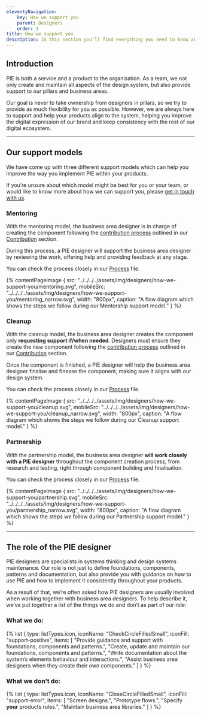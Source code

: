 ```yaml
---
eleventyNavigation:
    key: How we support you
    parent: Designers
    order: 3
title: How we support you
description: In this section you’ll find everything you need to know about the ways in which we support different teams across the organisation.
---
```


## Introduction

PIE is both a service and a product to the organisation. As a team, we not only create and maintain all aspects of the design system, but also provide support to our pillars and business areas.

Our goal is never to take ownership from designers in pillars, so we try to provide as much flexibility for you as possible. However,  we are always here to support and help your products align to the system, helping you improve the digital expression of our brand and keep consistency with the rest of our digital ecosystem.

---

## Our support models

We have come up with three different support models which can help you improve the way you implement PIE within your products.

If you’re unsure about which model might be best for you or your team, or would like to know more about how we can support you, please [get in touch with us]().

### Mentoring

With the mentoring model, the business area designer is in charge of creating the component following the [contribution process]() outlined in our [Contribution]() section.

During this process, a PIE designer will support the business area designer by reviewing the work, offering help and providing feedback at any stage.

You can check the process closely in our [Process]() file.

{% contentPageImage {
src: "../../../../assets/img/designers/how-we-support-you/mentoring.svg",
mobileSrc: "../../../../assets/img/designers/how-we-support-you/mentoring_narrow.svg",
width: "800px",
caption: "A flow diagram which shows the steps we follow during our Mentorship support model."
} %}

### Cleanup

With the cleanup model, the business area designer creates the component only **requesting support if/when needed**. Designers must ensure they create the new component following the [contribution process]() outlined in our [Contribution]() section.

Once the component is finished, a PIE designer will help the business area designer finalise and finesse the component, making sure it aligns with our design system.

You can check the process closely in our [Process]() file.

{% contentPageImage {
src: "../../../../assets/img/designers/how-we-support-you/cleanup.svg",
mobileSrc: "../../../../assets/img/designers/how-we-support-you/cleanup_narrow.svg",
width: "800px",
caption: "A flow diagram which shows the steps we follow during our Cleanup support model."
} %}

### Partnership

With the partnership model, the business area designer **will work closely with a PIE designer** throughout the component creation process, from research and testing, right through component building and finalisation.

You can check the process closely in our [Process]() file.

{% contentPageImage {
src: "../../../../assets/img/designers/how-we-support-you/partnership.svg",
mobileSrc: "../../../../assets/img/designers/how-we-support-you/partnership_narrow.svg",
width: "800px",
caption: "A flow diagram which shows the steps we follow during our Partnership support model."
} %}

---

## The role of the PIE designer

PIE designers are specialists in systems thinking and design systems maintenance. Our role is not just to define foundations, components, patterns and documentation, but also provide you with guidance on how to use PIE and how to implement it consistently throughout your products.

As a result of that, we’re often asked how PIE designers are usually involved when working together with business area designers. To help describe it, we’ve put together a list of the things we do and don’t as part of our role:

### What we do:

{% list {
    type: listTypes.icon,
    iconName: "CheckCircleFilledSmall",
    iconFill: "support-positive",
    items: [
        "Provide guidance and support with foundations, components and patterns.",
        "Create, update and maintain our foundations, components and patterns.",
        "Write documentation about the system’s elements behaviour and interactions.",
        "Assist business area designers when they create their own components."
    ]
} %}

### What we don’t do:

{% list {
    type: listTypes.icon,
    iconName: "CloseCircleFilledSmall",
    iconFill: "support-error",
    items: [
        "Screen designs.",
        "Prototype flows.",
        "Specify **your** products rules.",
        "Maintain business area libraries."
    ]
} %}
